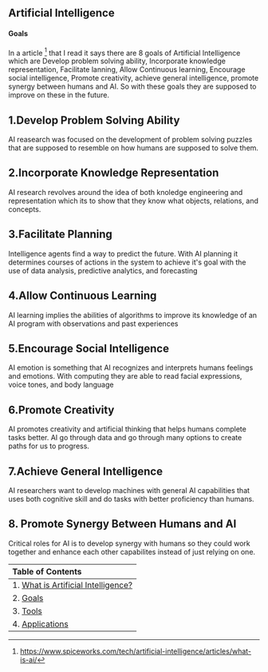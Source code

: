 ## Artificial Intelligence
#### Goals

In a article [^1] that I read it says there are 8 goals of Artificial Intelligence which are Develop problem solving ability, Incorporate knowledge representation, Facilitate lanning, Allow Continuous learning, Encourage social intelligence, Promote creativity, achieve general intelligence, promote synergy between humans and AI. So with these goals they are supposed to improve on these in the future.
## 1.Develop Problem Solving Ability
AI reasearch was focused on the development of problem solving puzzles that are supposed to resemble on how humans are supposed to solve them.
## 2.Incorporate Knowledge Representation
AI research revolves around the idea of both knoledge engineering and representation which its to show that they know what objects, relations, and concepts.
## 3.Facilitate Planning
Intelligence agents find a way to predict the future. With AI planning it determines courses of actions in the system to achieve it's goal with the use of data analysis, predictive analytics, and forecasting
## 4.Allow Continuous Learning
AI learning implies the abilities of algorithms to improve its knowledge of an AI program with observations and past experiences  
## 5.Encourage Social Intelligence
AI emotion is something that AI recognizes and interprets humans feelings and emotions. With computing they are able to read facial expressions, voice tones, and body language
## 6.Promote Creativity
AI promotes creativity and artificial thinking that helps humans complete tasks better. AI go through data and go through many options to create paths for us to progress.
## 7.Achieve General Intelligence
AI researchers want to develop machines with general AI capabilities that uses both cognitive skill and do tasks with better proficiency than humans.
## 8. Promote Synergy Between Humans and AI
Critical roles for AI is to develop synergy with humans so they could work together and enhance each other capabilites instead of just relying on one.
[^1]: https://www.spiceworks.com/tech/artificial-intelligence/articles/what-is-ai/ 


|Table of Contents|
|:------|
| 1. [What is Artificial Intelligence?](https://github.com/balazodeldiablo/IT115/blob/main/Artificial%20Intelligence%20-%20Wiki/Artificial_Intelligence.md) |
| 2. [Goals](https://github.com/balazodeldiablo/IT115/blob/main/Artificial%20Intelligence%20-%20Wiki/Goals.md) |
| 3. [Tools](https://github.com/balazodeldiablo/IT115/blob/main/Artificial%20Intelligence%20-%20Wiki/Tools.md) |
| 4. [Applications](https://github.com/balazodeldiablo/Software-Development-Tools---Assigment-2/blob/main/Artificial%20Intelligence%20-%20Wiki/Application.md)|
